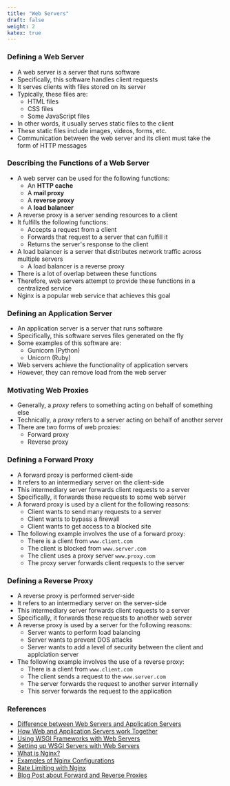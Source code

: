 ```yaml
---
title: "Web Servers"
draft: false
weight: 2
katex: true
---
```


### Defining a Web Server
- A web server is a server that runs software
- Specifically, this software handles client requests
- It serves clients with files stored on its server
- Typically, these files are:
	- HTML files
	- CSS files
	- Some JavaScript files
- In other words, it usually serves static files to the client
- These static files include images, videos, forms, etc.
- Communication between the web server and its client must take the form of HTTP messages

### Describing the Functions of a Web Server
- A web server can be used for the following functions:
	- An **HTTP cache**
	- A **mail proxy**
	- A **reverse proxy**
	- A **load balancer**
- A reverse proxy is a server sending resources to a client
- It fulfills the following functions:
	- Accepts a request from a client
	- Forwards that request to a server that can fulfill it
	- Returns the server's response to the client
- A load balancer is a server that distributes network traffic across multiple servers
	- A load balancer is a reverse proxy
- There is a lot of overlap between these functions
- Therefore, web servers attempt to provide these functions in a centralized service
- Nginx is a popular web service that achieves this goal

### Defining an Application Server
- An application server is a server that runs software
- Specifically, this software serves files generated on the fly
- Some examples of this software are:
	- Gunicorn (Python)
	- Unicorn (Ruby)
- Web servers achieve the functionality of application servers
- However, they can remove load from the web server

### Motivating Web Proxies
- Generally, a *proxy* refers to something acting on behalf of something else
- Technically, a *proxy* refers to a server acting on behalf of another server
- There are two forms of web proxies:
	- Forward proxy
	- Reverse proxy

### Defining a Forward Proxy
- A forward proxy is performed client-side
- It refers to an intermediary server on the client-side
- This intermediary server forwards client requests to a server
- Specifically, it forwards these requests to some web server
- A forward proxy is used by a client for the following reasons:
	- Client wants to send many requests to a server
	- Client wants to bypass a firewall
	- Client wants to get access to a blocked site
- The following example involves the use of a forward proxy:
	- There is a client from `www.client.com`
	- The client is blocked from `www.server.com`
	- The client uses a proxy server `www.proxy.com`
	- The proxy server forwards client requests to the server

### Defining a Reverse Proxy
- A reverse proxy is performed server-side
- It refers to an intermediary server on the server-side
- This intermediary server forwards client requests to a server
- Specifically, it forwards these requests to another web server
- A reverse proxy is used by a server for the following reasons:
	- Server wants to perform load balancing
	- Server wants to prevent DOS attacks
	- Server wants to add a level of security between the client and applciation server
- The following example involves the use of a reverse proxy:
	- There is a client from `www.client.com`
	- The client sends a request to the `www.server.com`
	- The server forwards the request to another server internally
	- This server forwards the request to the application

### References
- [Difference between Web Servers and Application Servers](https://stackoverflow.com/a/35360821/12777044)
- [How Web and Application Servers work Together](https://www.nginx.com/resources/glossary/application-server-vs-web-server/)
- [Using WSGI Frameworks with Web Servers](https://stackoverflow.com/a/12798019/12777044)
- [Setting up WSGI Servers with Web Servers](https://stackoverflow.com/a/8691337/12777044)
- [What is Nginx?](https://kinsta.com/knowledgebase/what-is-nginx/)
- [Examples of Nginx Configurations](https://www.nginx.com/resources/wiki/start/topics/examples/full/)
- [Rate Limiting with Nginx](https://www.nginx.com/blog/rate-limiting-nginx/)
- [Blog Post about Forward and Reverse Proxies](https://medium.com/@abhishekbhardwaj510/forward-proxy-and-reverse-proxy-128e05e9e43a)
